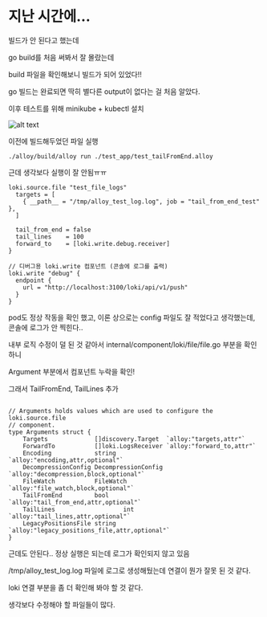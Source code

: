 # 지난 시간에…

빌드가 안 된다고 했는데

go build를 처음 써봐서 잘 몰랐는데

build 파일을 확인해보니 빌드가 되어 있었다!!

go 빌드는 완료되면 딱히 별다른 output이 없다는 걸 처음 알았다.

이후 테스트를 위해 minikube + kubectl 설치

![alt text](alloy_console-1.png)

이전에 빌드해두었던 파일 실행

`./alloy/build/alloy run ./test_app/test_tailFromEnd.alloy`

근데 생각보다 실행이 잘 안됨ㅠㅠ

```hcl
loki.source.file "test_file_logs" 
  targets = [
    { __path__ = "/tmp/alloy_test_log.log", job = "tail_from_end_test" },
  ]

  tail_from_end = false
  tail_lines    = 100
  forward_to    = [loki.write.debug.receiver]
}

// 디버그용 loki.write 컴포넌트 (콘솔에 로그를 출력)
loki.write "debug" {
  endpoint {
    url = "http://localhost:3100/loki/api/v1/push"
  }
}
```

pod도 정상 작동을 확인 했고, 이론 상으로는 config 파일도 잘 적었다고 생각했는데, 콘솔에 로그가 안 찍힌다..

내부 로직 수정이 덜 된 것 같아서 internal/component/loki/file/file.go 부분을 확인하니

Argument 부분에서 컴포넌트 누락을 확인!

그래서 TailFromEnd, TailLines 추가

```hcl

// Arguments holds values which are used to configure the loki.source.file
// component.
type Arguments struct {
	Targets             []discovery.Target  `alloy:"targets,attr"`
	ForwardTo           []loki.LogsReceiver `alloy:"forward_to,attr"`
	Encoding            string              `alloy:"encoding,attr,optional"`
	DecompressionConfig DecompressionConfig `alloy:"decompression,block,optional"`
	FileWatch           FileWatch           `alloy:"file_watch,block,optional"`
	TailFromEnd         bool                `alloy:"tail_from_end,attr,optional"`
	TailLines					int                 `alloy:"tail_lines,attr,optional"`
	LegacyPositionsFile string              `alloy:"legacy_positions_file,attr,optional"`
}

```

근데도 안된다.. 정상 실행은 되는데 로그가 확인되지 않고 있음

/tmp/alloy_test_log.log 파일에 로그로 생성해뒀는데 연결이 뭔가 잘못 된 것 같다.

loki 연결 부분을 좀 더 확인해 봐야 할 것 같다.

생각보다 수정해야 할 파일들이 많다.
